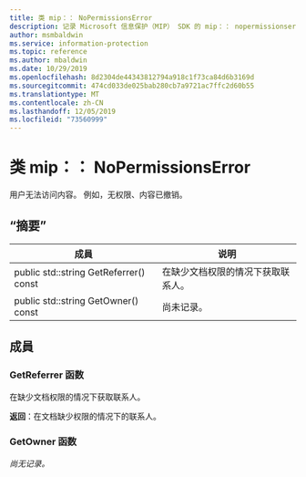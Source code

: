 ```yaml
---
title: 类 mip：： NoPermissionsError
description: 记录 Microsoft 信息保护（MIP） SDK 的 mip：： nopermissionserror 类。
author: msmbaldwin
ms.service: information-protection
ms.topic: reference
ms.author: mbaldwin
ms.date: 10/29/2019
ms.openlocfilehash: 8d2304de44343812794a918c1f73ca84d6b3169d
ms.sourcegitcommit: 474cd033de025bab280cb7a9721ac7ffc2d60b55
ms.translationtype: MT
ms.contentlocale: zh-CN
ms.lasthandoff: 12/05/2019
ms.locfileid: "73560999"
---
```

# <a name="class-mipnopermissionserror"></a>类 mip：： NoPermissionsError 
用户无法访问内容。 例如，无权限、内容已撤销。
  
## <a name="summary"></a>“摘要”
 成員                        | 说明                                
--------------------------------|---------------------------------------------
public std::string GetReferrer() const  |  在缺少文档权限的情况下获取联系人。
public std::string GetOwner() const  | 尚未记录。
  
## <a name="members"></a>成員
  
### <a name="getreferrer-function"></a>GetReferrer 函数
在缺少文档权限的情况下获取联系人。

  
**返回**：在文档缺少权限的情况下的联系人。
  
### <a name="getowner-function"></a>GetOwner 函数
_尚无记录。_
